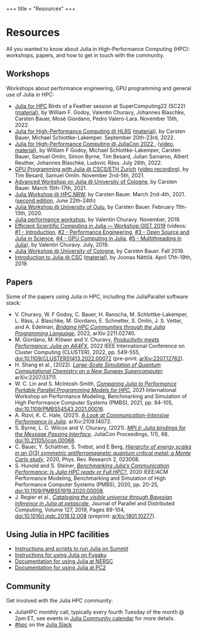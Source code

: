 +++
title = "Resources"
+++

# Resources

All you wanted to know about Julia in High-Performance Computing (HPC): workshops, papers,
and how to get in touch with the community.

## Workshops

Workshops about performance engineering, GPU programming and general use of Julia in HPC:

* [Julia for HPC](https://sc22.supercomputing.org/presentation/?id=bof136&sess=sess309)
  Birds of a Feather session at SuperComputing22 (SC22)
  ([material](https://github.com/JuliaParallel/julia-hpc-bof-sc22)), by William F. Godoy,
  Valentin Churavy, Johannes Blaschke, Carsten Bauer, Mosè Giordano, Pedro Valero-Lara. November 15th,
  2022.
* [Julia for High-Performance Computing @ HLRS](https://www.hlrs.de/training/2022/julia)
  ([material](https://github.com/carstenbauer/JuliaHLRS22)), by Carsten Bauer, Michael Schlottke-Lakemper. September 20th-23rd, 2022.
* [Julia for High-Performance Computing @ JuliaCon 2022
  ](https://live.juliacon.org/talk/LUWYRJ),
  ([video](https://www.youtube.com/watch?v=fog1x9rs71Q),
  [material](https://github.com/JuliaParallel/juliacon-2022-julia-for-hpc-minisymposium)),
  by William F Godoy, Michael Schlottke-Lakemper, Carsten Bauer, Samuel Omlin, Simon Byrne, Tim Besard,
  Julian Samaroo, Albert Reuther, Johannes Blaschke, Ludovic
  Räss. July 26th, 2022.
* [GPU Programming with Julia @ CSCS/ETH Zurich](https://github.com/omlins/julia-gpu-course)
  ([video recording](https://youtu.be/LmM2QmYw_NM)), by Tim Besard, Samuel Omlin. November
  2nd-5th, 2021.
* [Advanced Workshop on Julia @ University of Cologne](https://github.com/carstenbauer/JuliaCologne21),
  by Carsten Bauer. March 15th-17th, 2021.
* [Julia Workshop @ HPC.NRW](https://github.com/carstenbauer/JuliaNRW21),
  by Carsten Bauer. March 2nd-4th, 2021. ([second edition](https://github.com/carstenbauer/JuliaNRWSS21), June 22th-24th)
* [Julia Workshop @ University of Oulu](https://github.com/carstenbauer/JuliaOulu20),
  by Carsten Bauer. February 11th-13th, 2020.
* [Julia performance
  workshop](https://github.com/vchuravy/julia-performance/tree/a1c77e92033c0ef3f58a360978ac2d3b08745ba8),
  by Valentin Churavy.  November, 2019.
* [Efficient Scientific Computing in Julia — Workshop OIST
  2019](https://github.com/JuliaLabs/Workshop-OIST) (videos: [#1 -
  Introduction](https://www.youtube.com/watch?v=uWlfFn5U0WA), [#2 - Performance
  Engineering](https://www.youtube.com/watch?v=Vm8ZoyM3kqw), [#3 - Open Source and Julia in
  Science](https://www.youtube.com/watch?v=iCeg795IZq0), [#4 - GPU Computing in
  Julia](https://www.youtube.com/watch?v=7Yq1UyncDNc), [#5 - Multithreading in
  Julia](https://www.youtube.com/watch?v=dewQHIaATGE)), by Valentin Churavy. July, 2019.
* [Julia Workshop @ University of Cologne](https://github.com/carstenbauer/JuliaWorkshop19),
  by Carsten Bauer. Fall 2019.
* [Introduction to Julia @ CSC](https://www.csc.fi/web/training/-/julia_intro_2019)
  ([material](https://github.com/csc-training/julia-introduction/)), by Joonas
  Nättilä. April 17th-19th, 2019.

## Papers

Some of the papers using Julia in HPC, including the JuliaParallel software stack:

* V. Churavy, W. F Godoy, C. Bauer, H. Ranocha, M. Schlottke-Lakemper, L. Räss,
J. Blaschke, M. Giordano, E. Schnetter, S. Omlin, J. S. Vetter, and A. Edelman, _[Bridging HPC Communities through the Julia Programming Language](https://arxiv.org/abs/2211.02740)_, 2022, arXiv:2211.02740.
* M. Giordano, M. Klöwer and V. Churavy, _[Productivity meets Performance: Julia on
  A64FX](https://ieeexplore.ieee.org/document/9912702)_, 2022 IEEE International Conference
  on Cluster Computing (CLUSTER), 2022, pp. 549-555,
  [doi:10.1109/CLUSTER51413.2022.00072](https://doi.org/10.1109/CLUSTER51413.2022.00072)
  (pre-print: [arXiv:2207.12762](https://arxiv.org/abs/2207.12762)).
* H. Shang et al., (2022). _[Large-Scale Simulation of Quantum Computational Chemistry on a
  New Sunway Supercomputer](https://arxiv.org/abs/2207.03711)_. arXiv:2207.03711.
* W. C. Lin and S. McIntosh-Smith, _[Comparing Julia to Performance Portable Parallel
  Programming Models for HPC](https://ieeexplore.ieee.org/document/9652798)_, 2021
  International Workshop on Performance Modeling, Benchmarking and Simulation of High
  Performance Computer Systems (PMBS), 2021, pp. 94-105,
  [doi:10.1109/PMBS54543.2021.00016](https://doi.org/10.1109/PMBS54543.2021.00016).
* A. Rizvi, K. C. Hale, (2021). _[A Look at Communication-Intensive Performance in
  Julia](https://arxiv.org/abs/2109.14072)_. arXiv:2109.14072.
* S. Byrne, L. C. Wilcox and V. Churavy, (2021). _[MPI.jl: Julia bindings for the Message
  Passing Interface](https://proceedings.juliacon.org/papers/10.21105/jcon.00068)_. JuliaCon
  Proceedings, 1(1), 68, [doi:10.21105/jcon.00068](https://doi.org/10.21105/jcon.00068).
* C. Bauer, Y. Schattner, S. Trebst, and E Berg, _[Hierarchy of energy scales in an O(3) symmetric antiferromagnetic quantum critical metal: a Monte Carlo study](https://journals.aps.org/prresearch/abstract/10.1103/PhysRevResearch.2.023008)_, 2020, Phys. Rev. Research 2, 023008.
* S. Hunold and S. Steiner, _[Benchmarking Julia’s Communication Performance: Is Julia HPC
  ready or Full HPC?](https://ieeexplore.ieee.org/document/9307882)_, 2020 IEEE/ACM
  Performance Modeling, Benchmarking and Simulation of High Performance Computer Systems
  (PMBS), 2020, pp. 20-25,
  [doi:10.1109/PMBS51919.2020.00008](https://doi.org/10.1109/PMBS51919.2020.00008).
* J. Regier et al., _[Cataloging the visible universe through Bayesian inference in Julia at
  petascale](https://www.sciencedirect.com/science/article/pii/S0743731518304672)_, Journal
  of Parallel and Distributed Computing, Volume 127, 2019, Pages 89-104,
  [doi:10.1016/j.jpdc.2018.12.008](https://doi.org/10.1016/j.jpdc.2018.12.008) (preprint:
  [arXiv:1801.10277](https://arxiv.org/abs/1801.10277)).
  <!-- For some reason Xranklin seems to duplicate the character after the last `)` if it's
	   only one, so we put something else to work around this bug. -->

## Using Julia in HPC facilities

* [Instructions and scripts to run Julia on
  Summit](https://github.com/JuliaLabs/julia-on-summit)
* [Instructions for using Julia on Fugaku](https://github.com/giordano/julia-on-fugaku/)
* [Documentation for using Julia at
  NERSC](https://docs.nersc.gov/development/languages/julia/)
* [Documentation for using Julia at PC2](https://uni-paderborn.atlassian.net/wiki/spaces/PC2DOK/pages/12878307/Julia)

## Community

Get involved with the Julia HPC community:

* JuliaHPC monthly call, typically every fourth Tuesday of the month @ 2pm ET, see events in
  [Julia Community calendar](https://julialang.org/community/#events) for more details.
* [#hpc](https://julialang.slack.com/archives/CBFP2PTTR) on the [Julia Slack](https://julialang.org/slack/)
